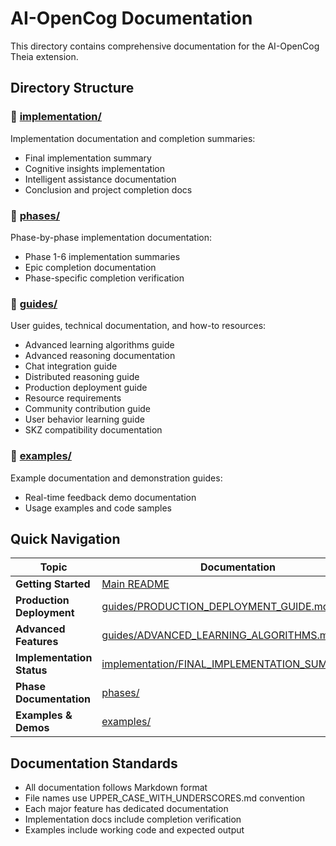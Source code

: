 # AI-OpenCog Documentation

This directory contains comprehensive documentation for the AI-OpenCog Theia extension.

## Directory Structure

### 📁 [implementation/](implementation/)
Implementation documentation and completion summaries:
- Final implementation summary
- Cognitive insights implementation
- Intelligent assistance documentation
- Conclusion and project completion docs

### 📁 [phases/](phases/)  
Phase-by-phase implementation documentation:
- Phase 1-6 implementation summaries
- Epic completion documentation
- Phase-specific completion verification

### 📁 [guides/](guides/)
User guides, technical documentation, and how-to resources:
- Advanced learning algorithms guide
- Advanced reasoning documentation
- Chat integration guide
- Distributed reasoning guide
- Production deployment guide
- Resource requirements
- Community contribution guide
- User behavior learning guide
- SKZ compatibility documentation

### 📁 [examples/](examples/)
Example documentation and demonstration guides:
- Real-time feedback demo documentation
- Usage examples and code samples

## Quick Navigation

| Topic | Documentation |
|-------|---------------|
| **Getting Started** | [Main README](../README.md) |
| **Production Deployment** | [guides/PRODUCTION_DEPLOYMENT_GUIDE.md](guides/PRODUCTION_DEPLOYMENT_GUIDE.md) |
| **Advanced Features** | [guides/ADVANCED_LEARNING_ALGORITHMS.md](guides/ADVANCED_LEARNING_ALGORITHMS.md) |
| **Implementation Status** | [implementation/FINAL_IMPLEMENTATION_SUMMARY.md](implementation/FINAL_IMPLEMENTATION_SUMMARY.md) |
| **Phase Documentation** | [phases/](phases/) |
| **Examples & Demos** | [examples/](examples/) |

## Documentation Standards

- All documentation follows Markdown format
- File names use UPPER_CASE_WITH_UNDERSCORES.md convention
- Each major feature has dedicated documentation
- Implementation docs include completion verification
- Examples include working code and expected output